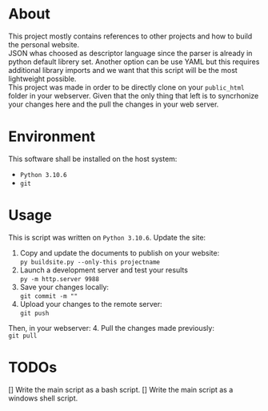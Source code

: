 # About
This project mostly contains references to other projects and how
to build the personal website.   
JSON whas choosed as descriptor language since the parser is already 
in python default librery set. Another option can be use YAML but 
this requires additional library imports and we want that this script
will be the most lightweight possible.    
This project was made in order to be directly clone on your `public_html`
folder in your webserver. Given that the only thing that left is to
syncrhonize your changes here and the pull the changes in your web server.

# Environment
This software shall be installed on the host system:
- `Python 3.10.6`
- `git`

# Usage
This is script was written on `Python 3.10.6`. Update the site:   
  1. Copy and update the documents to publish on your website:  
      `py buildsite.py --only-this projectname`
  2. Launch a development server and test your results    
      `py -m http.server 9988`  
  2. Save your changes locally:     
      `git commit -m ""`
  3. Upload your changes to the remote server:   
      `git push`

Then, in your webserver:
  4. Pull the changes made previously:   
      `git pull`

# TODOs
[] Write the main script as a bash script.
[] Write the main script as a windows shell script.
